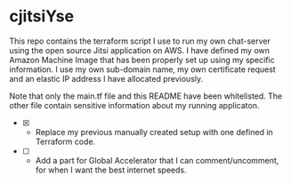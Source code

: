 # cjitsiYse
This repo contains the terraform script I use to run my own chat-server using the open source Jitsi application on AWS. I have defined my own Amazon Machine Image that has been properly set up using my specific information. I use my own sub-domain name, my own certificate request and an elastic IP address I have allocated previously.

Note that only the main.tf file and this README have been whitelisted. The other file contain sensitive information about my running applicaton. 

- [x] - Replace my previous manually created setup with one defined in Terraform code.
- [ ] - Add a part for Global Accelerator that I can comment/uncomment, for when I want the best internet speeds.